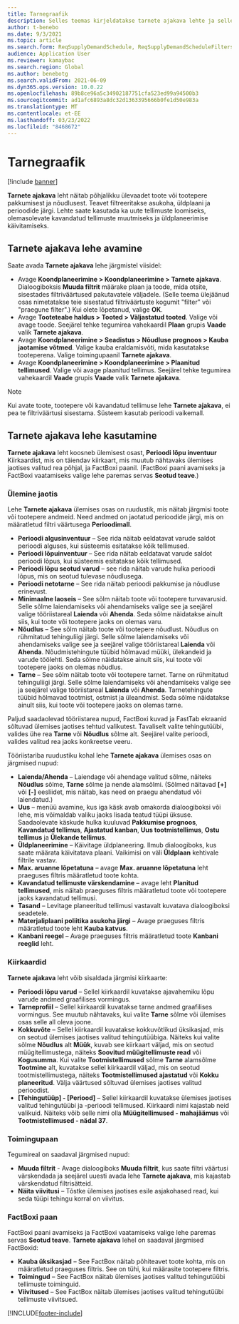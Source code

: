 ```yaml
---
title: Tarnegraafik
description: Selles teemas kirjeldatakse tarnete ajakava lehte ja selle võimalusi.
author: t-benebo
ms.date: 9/3/2021
ms.topic: article
ms.search.form: ReqSupplyDemandSchedule, ReqSupplyDemandScheduleFilters, ReqSupplyDemandItemDetails, ReqTransFuturesActionsPart, ReqSupplyDemandOverviewLegendPart
audience: Application User
ms.reviewer: kamaybac
ms.search.region: Global
ms.author: benebotg
ms.search.validFrom: 2021-06-09
ms.dyn365.ops.version: 10.0.22
ms.openlocfilehash: 89b8ce96a5c34902187751cfa523ed99a94500b3
ms.sourcegitcommit: ad1afc6893a8dc32d1363395666b0fe1d50e983a
ms.translationtype: MT
ms.contentlocale: et-EE
ms.lasthandoff: 03/23/2022
ms.locfileid: "8468672"
---
```

# <a name="supply-schedule"></a>Tarnegraafik

[!include [banner](../includes/banner.md)]

**Tarnete ajakava** leht näitab põhjalikku ülevaadet toote või tootepere pakkumisest ja nõudlusest. Teavet filtreeritakse asukoha, üldplaani ja perioodide järgi. Lehte saate kasutada ka uute tellimuste loomiseks, olemasolevate kavandatud tellimuste muutmiseks ja üldplaneerimise käivitamiseks.

## <a name="open-the-supply-schedule-page"></a>Tarnete ajakava lehe avamine

Saate avada **Tarnete ajakava** lehe järgmistel viisidel:

- Avage **Koondplaneerimine \> Koondplaneerimine \> Tarnete ajakava**. Dialoogiboksis **Muuda filtrit** määrake plaan ja toode, mida otsite, sisestades filtriväärtused pakutavatele väljadele. (Selle teema ülejäänud osas nimetatakse teie sisestatud filtriväärtuste kogumit "filter" või "praegune filter".) Kui olete lõpetanud, valige **OK**.
- Avage **Tooteteabe haldus \> Tooted \> Väljastatud tooted**. Valige või avage toode. Seejärel tehke tegumirea vahekaardil **Plaan** grupis **Vaade** valik **Tarnete ajakava**.
- Avage **Koondplaneerimine \> Seadistus \> Nõudluse prognoos \> Kauba jaotamise võtmed**. Valige kauba eraldamisvõti, mida kasutatakse tooteperena. Valige toimingupaanil **Tarnete ajakava**.
- Avage **Koondplaneerimine \> Koondplaneerimine \> Plaanitud tellimused**. Valige või avage plaanitud tellimus. Seejärel tehke tegumirea vahekaardil **Vaade** grupis **Vaade** valik **Tarnete ajakava**.

> [!NOTE]
> Kui avate toote, tootepere või kavandatud tellimuse lehe **Tarnete ajakava**, ei pea te filtriväärtusi sisestama. Süsteem kasutab perioodi vaikemall.

## <a name="use-the-supply-schedule-page"></a>Tarnete ajakava lehe kasutamine

**Tarnete ajakava** leht koosneb ülemisest osast, **Perioodi lõpu inventuur** Kiirkaardist, mis on täiendav kiirkaart, mis muutub nähtavaks ülemises jaotises valitud rea põhjal, ja FactBoxi paanil. (FactBoxi paani avamiseks ja FactBoxi vaatamiseks valige lehe paremas servas **Seotud teave**.)

### <a name="upper-section"></a>Ülemine jaotis

Lehe **Tarnete ajakava** ülemises osas on ruudustik, mis näitab järgmisi toote või tootepere andmeid. Need andmed on jaotatud perioodide järgi, mis on määratletud filtri väärtusega **Perioodimall**.

- **Perioodi algusinventuur** – See rida näitab eeldatavat varude saldot perioodi alguses, kui süsteemis esitatakse kõik tellimused.
- **Perioodi lõpuinventuur** – See rida näitab eeldatavat varude saldot perioodi lõpus, kui süsteemis esitatakse kõik tellimused.
- **Perioodi lõpu seotud varud** – see rida näitab varude hulka perioodi lõpus, mis on seotud tulevase nõudlusega.
- **Perioodi netotarne** – See rida näitab perioodi pakkumise ja nõudluse erinevust.
- **Minimaalne laoseis** – See sõlm näitab toote või tootepere turvavarusid. Selle sõlme laiendamiseks või ahendamiseks valige see ja seejärel valige tööriistareal **Laienda** või **Ahenda**. Seda sõlme näidatakse ainult siis, kui toote või tootepere jaoks on olemas varu.
- **Nõudlus** – See sõlm näitab toote või tootepere nõudlust. Nõudlus on rühmitatud tehinguliigi järgi. Selle sõlme laiendamiseks või ahendamiseks valige see ja seejärel valige tööriistareal **Laienda** või **Ahenda**. Nõudmistehingute tüübid hõlmavad müüki, ülekandeid ja varude töölehti. Seda sõlme näidatakse ainult siis, kui toote või tootepere jaoks on olemas nõudlus.
- **Tarne** – See sõlm näitab toote või tootepere tarnet. Tarne on rühmitatud tehinguliigi järgi. Selle sõlme laiendamiseks või ahendamiseks valige see ja seejärel valige tööriistareal **Laienda** või **Ahenda**. Tarnetehingute tüübid hõlmavad tootmist, ostmist ja üleandmist. Seda sõlme näidatakse ainult siis, kui toote või tootepere jaoks on olemas tarne.

Paljud saadaolevad tööriistarea nupud, FactBoxi kuvad ja FastTab ekraanid sõltuvad ülemises jaotises tehtud valikutest. Tavaliselt valite tehingutüübi, valides ühe rea **Tarne** või **Nõudlus** sõlme alt. Seejärel valite perioodi, valides valitud rea jaoks konkreetse veeru.

Tööriistariba ruudustiku kohal lehe **Tarnete ajakava** ülemises osas on järgmised nupud:

- **Laienda/Ahenda** – Laiendage või ahendage valitud sõlme, näiteks **Nõudlus** sõlme, **Tarne** sõlme ja nende alamsõlmi. (Sõlmed näitavad **\[+\]** või **\[-\]** eesliidet, mis näitab, kas need on praegu ahendatud või laiendatud.)
- **Uus** – menüü avamine, kus iga käsk avab omakorda dialoogiboksi või lehe, mis võimaldab valiku jaoks lisada teatud tüüpi üksuse. Saadaolevate käskude hulka kuuluvad **Pakkumise prognoos**, **Kavandatud tellimus**, **Ajastatud kanban**, **Uus tootmistellimus**, **Ostu tellimus** ja **Ülekande tellimus**.
- **Üldplaneerimine** – Käivitage üldplaneering. Ilmub dialoogiboks, kus saate määrata käivitatava plaani. Vaikimisi on väli **Üldplaan** kehtivale filtrile vastav.
- **Max. aruanne lõpetatuna** – avage **Max. aruanne lõpetatuna** leht praeguses filtris määratletud toote kohta.
- **Kavandatud tellimuste värskendamine** – avage leht **Planitud tellimused**, mis näitab praeguses filtris määratletud toote või tootepere jaoks kavandatud tellimusi.
- **Tasand** – Levitage planeeritud tellimusi vastavalt kuvatava dialoogiboksi seadetele.
- **Materjaliplaani poliitika asukoha järgi** – Avage praeguses filtris määratletud toote leht **Kauba katvus**.
- **Kanbani reegel** – Avage praeguses filtris määratletud toote **Kanbani reeglid** leht.

### <a name="fasttabs"></a>Kiirkaardid

**Tarnete ajakava** leht võib sisaldada järgmisi kiirkaarte:

- **Perioodi lõpu varud** – Sellel kiirkaardil kuvatakse ajavahemiku lõpu varude andmed graafilises vormingus.
- **Tarneprofiil** – Sellel kiirkaardil kuvatakse tarne andmed graafilises vormingus. See muutub nähtavaks, kui valite **Tarne** sõlme või ülemises osas selle all oleva joone.
- **Kokkuvõte** – Sellel kiirkaardil kuvatakse kokkuvõtlikud üksikasjad, mis on seotud ülemises jaotises valitud tehingutüübiga. Näiteks kui valite sõlme **Nõudlus** alt **Müük**, kuvab see kiirkaart väljad, mis on seotud müügitellimustega, näiteks **Soovitud müügitellimuste read** või **Kogusumma**. Kui valite **Tootmistellimused** sõlme **Tarne** alamsõlme **Tootmine** alt, kuvatakse sellel kiirkaardil väljad, mis on seotud tootmistellimustega, näiteks **Tootmistellimused ajastatud** või **Kokku planeeritud**. Välja väärtused sõltuvad ülemises jaotises valitud perioodist. 
- **\[Tehingutüüp\] - \[Periood\]** – Sellel kiirkaardil kuvatakse ülemises jaotises valitud tehingutüübi ja -perioodi tellimused. Kiirkaardi nimi kajastab neid valikuid. Näiteks võib selle nimi olla **Müügitellimused - mahajäämus** või **Tootmistellimused - nädal 37**.

### <a name="action-pane"></a>Toimingupaan

Tegumireal on saadaval järgmised nupud:

- **Muuda filtrit** - Avage dialoogiboks **Muuda filtrit**, kus saate filtri väärtusi värskendada ja seejärel uuesti avada lehe **Tarnete ajakava**, mis kajastab värskendatud filtrisätteid.
- **Näita viivitusi** – Tõstke ülemises jaotises esile asjakohased read, kui seda tüüpi tehingu korral on viivitus.

### <a name="factbox-pane"></a>FactBoxi paan

FactBoxi paani avamiseks ja FactBoxi vaatamiseks valige lehe paremas servas **Seotud teave**. **Tarnete ajakava** lehel on saadaval järgmised FactBoxid:

- **Kauba üksikasjad** – See FactBox näitab põhiteavet toote kohta, mis on määratletud praeguses filtris. See on tühi, kui määrasite tootepere filtris.
- **Toimingud** – See FactBox näitab ülemises jaotises valitud tehingutüübi tellimuste toiminguid.
- **Viivitused** – See FactBox näitab ülemises jaotises valitud tehingutüübi tellimuste viivitsued.

[!INCLUDE[footer-include](../../includes/footer-banner.md)]
